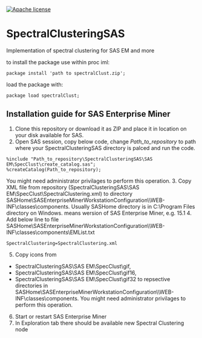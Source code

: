 [![Apache license](https://img.shields.io/badge/License-Apache-blue.svg)](https://github.com/Pastuszka/SpectralClusteringSAS/blob/main/LICENSE)

# SpectralClusteringSAS
Implementation of spectral clustering for SAS EM and more

to install the package use within proc iml:
```
package install 'path to spectralClust.zip';
```
load the package with:
```
package load spectralClust;
```
## Installation guide for SAS Enterprise Miner

1. Clone this repository or download it as ZIP and place it in location on your disk available for SAS.
2. Open SAS session, copy below code, change *Path_to_repository* to path where your SpectralClusteringSAS directory is palced and run the code.
```
%include "Path_to_repository\SpectralClusteringSAS\SAS EM\SpecClust\create_catalog.sas";
%createCatalog(Path_to_repository);
```
You might need administrator privilages to perform this operation.
3. Copy XML file from repository (SpectralClusteringSAS\SAS EM\SpecClust\SpectralClustering.xml) to directory SASHome\SASEnterpriseMinerWorkstationConfiguration\\<version>\WEB-INF\classes\components.
Usually SASHome directory is in C:\Program Files directory on Windows.
<version> means wersion of SAS Enterprise Miner, e.g. 15.1
4. Add below line to file SASHome\SASEnterpriseMinerWorkstationConfiguration\\<version>\WEB-INF\classes\components\EMList.txt
```
SpectralClustering=SpectralClustering.xml
```
5. Copy icons from 
 * SpectralClusteringSAS\SAS EM\SpecClust\gif, 
 * SpectralClusteringSAS\SAS EM\SpecClust\gif16, 
 * SpectralClusteringSAS\SAS EM\SpecClust\gif32 
 to repsective directories in SASHome\SASEnterpriseMinerWorkstationConfiguration\\<version>\WEB-INF\classes\components.
You might need administrator privilages to perform this operation.
6. Start or restart SAS Enterprise Miner
7. In Exploration tab there should be available new Spectral Clustering node

